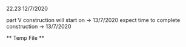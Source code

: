 22.23 12/7/2020

part V construction will start on -> 13/7/2020
expect time to complete construction -> 13/7/2020

** Temp File **

